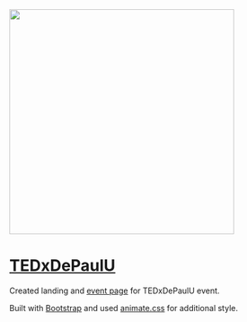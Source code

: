 <a href="http://tedxdepaulu.com/">
  <img src="http://tedxdepaulu.com/tedxdepaulu-readme.png" width="400px">
</a>

# [TEDxDePaulU](http://tedxdepaulu.com/)

Created landing and [event page](http://2013.tedxdepaulu.com) for TEDxDePaulU event.


Built with [Bootstrap](https://github.com/twitter/bootstrap) and used [animate.css](https://github.com/daneden/animate.css) for additional style.

